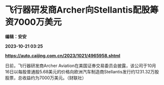 # 飞行器研发商Archer向Stellantis配股筹资7000万美元
**编辑：安安**

**2023-10-21 03:25**

**https://auto.caijing.com.cn/2023/1021/4965958.shtml**

日前，飞行器研发商Archer Aviation在美国证券交易委员会披露，该公司于10月16日以每股普通股5.68美元的价格向欧洲汽车制造商Stellantis发行约1231.32万股股票，总收益约为7000万美元。（财联社）